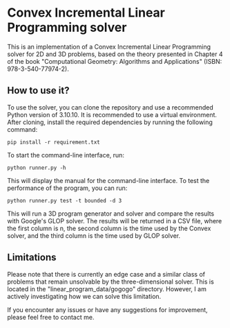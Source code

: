 # Convex Incremental Linear Programming solver
This is an implementation of a Convex Incremental Linear Programming solver for 2D and 3D problems, based on the theory presented in Chapter 4 of the book "Computational Geometry: Algorithms and Applications" (ISBN: 978-3-540-77974-2).

## How to use it?
To use the solver, you can clone the repository and use a recommended Python version of 3.10.10. It is recommended to use a virtual environment. After cloning, install the required dependencies by running the following command:

```
pip install -r requirement.txt
```
To start the command-line interface, run:

```
python runner.py -h
```
This will display the manual for the command-line interface. To test the performance of the program, you can run:

```
python runner.py test -t bounded -d 3
```
This will run a 3D program generator and solver and compare the results with Google's GLOP solver. The results will be returned in a CSV file, where the first column is n, the second column is the time used by the Convex solver, and the third column is the time used by GLOP solver.

## Limitations
Please note that there is currently an edge case and a similar class of problems that remain unsolvable by the three-dimensional solver. This is located in the "linear_program_data/gogogo" directory. However, I am actively investigating how we can solve this limitation.

If you encounter any issues or have any suggestions for improvement, please feel free to contact me.